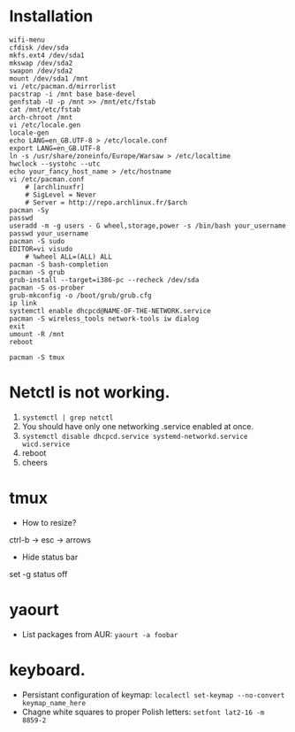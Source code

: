 # Installation

```
wifi-menu
cfdisk /dev/sda
mkfs.ext4 /dev/sda1
mkswap /dev/sda2
swapon /dev/sda2
mount /dev/sda1 /mnt
vi /etc/pacman.d/mirrorlist
pacstrap -i /mnt base base-devel
genfstab -U -p /mnt >> /mnt/etc/fstab
cat /mnt/etc/fstab
arch-chroot /mnt
vi /etc/locale.gen
locale-gen
echo LANG=en_GB.UTF-8 > /etc/locale.conf
export LANG=en_GB.UTF-8
ln -s /usr/share/zoneinfo/Europe/Warsaw > /etc/localtime
hwclock --systohc --utc
echo your_fancy_host_name > /etc/hostname
vi /etc/pacman.conf
    # [archlinuxfr]
    # SigLevel = Never
    # Server = http://repo.archlinux.fr/$arch
pacman -Sy
passwd
useradd -m -g users - G wheel,storage,power -s /bin/bash your_username
passwd your_username
pacman -S sudo
EDITOR=vi visudo
    # %wheel ALL=(ALL) ALL
pacman -S bash-completion
pacman -S grub
grub-install --target=i386-pc --recheck /dev/sda
pacman -S os-prober
grub-mkconfig -o /boot/grub/grub.cfg
ip link
systemctl enable dhcpcd@NAME-OF-THE-NETWORK.service
pacman -S wireless_tools network-tools iw dialog
exit
umount -R /mnt
reboot
```

```
pacman -S tmux
```


# Netctl is not working.

1. `systemctl | grep netctl`
2. You should have only one networking .service enabled at once.
3. `systemctl disable dhcpcd.service systemd-networkd.service wicd.service`
4. reboot
5. cheers

# tmux

- How to resize?

ctrl-b -> esc -> arrows

- Hide status bar

set -g status off

# yaourt

- List packages from AUR: `yaourt -a foobar`

# keyboard.

- Persistant configuration of keymap: `localectl set-keymap --no-convert keymap_name_here`
- Chagne white squares to proper Polish letters: `setfont lat2-16 -m 8859-2`

